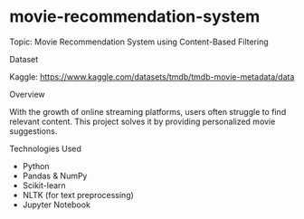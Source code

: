 # movie-recommendation-system
Topic: Movie Recommendation System using Content-Based Filtering

Dataset

Kaggle: https://www.kaggle.com/datasets/tmdb/tmdb-movie-metadata/data


Overview

With the growth of online streaming platforms, users often struggle to find relevant content. This project solves it by providing personalized movie suggestions.

Technologies Used

- Python
- Pandas & NumPy
- Scikit-learn
- NLTK (for text preprocessing)
- Jupyter Notebook




